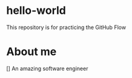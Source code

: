 # hello-world
This repository is for practicing the GitHub Flow
# About me
[] An amazing software engineer
